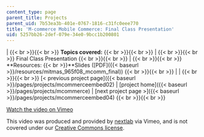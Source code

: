 ```yaml
---
content_type: page
parent_title: Projects
parent_uid: 7b53ea3b-401e-0767-1816-c31fc0eee770
title: 'M-commerce Mobile Commerce: Final Class Presentation'
uid: 5257bb26-2def-079e-34e0-9bcc1b200801
---
```


|  {{< br >}}{{< br >}} **Topics covered:** {{< br >}}{{< br >}}  |  {{< br >}}{{< br >}} Final Class Presentation {{< br >}}{{< br >}}  |  {{< br >}}{{< br >}} **Resources:  {{< br >}}**Slides ([PDF]({{< baseurl >}}/resources/mitmas_965f08_mcomm_final)) {{< br >}}{{< br >}}  |
|  {{< br >}}{{< br >}} [< previous project page]({{< baseurl >}}/pages/projects/mcommerceembed02) &#124; [project home]({{< baseurl >}}/pages/projects/mcommerce) &#124; [next project page >]({{< baseurl >}}/pages/projects/mcommerceembed04) {{< br >}}{{< br >}}  

[Watch the video on Vimeo](http://vimeo.com/moogaloop.swf?clip_id=3163018&server=vimeo.com&show_title=0&show_byline=0&show_portrait=0&color=&fullscreen=0&group_id=)

This video was produced and provided by [nextlab](http://vimeo.com/nextlab) via Vimeo, and is not covered under our [Creative Commons license](/terms/#cc).
